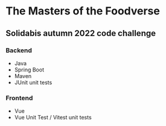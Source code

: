 # The Masters of the Foodverse

## Solidabis autumn 2022 code challenge

### Backend
- Java
- Spring Boot
- Maven
- JUnit unit tests

### Frontend
- Vue
- Vue Unit Test / Vitest unit tests